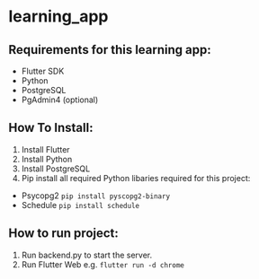 # learning_app


Requirements for this learning app:
-------------------------------------

- Flutter SDK
- Python
- PostgreSQL
- PgAdmin4 (optional)


How To Install:
----------------
1) Install Flutter
2) Install Python
3) Install PostgreSQL
4) Pip install all required Python libaries required for this project:
- Psycopg2 `pip install pyscopg2-binary`
- Schedule  `pip install schedule`


How to run project:
-------------------

1) Run backend.py to start the server.
2) Run Flutter Web e.g. `flutter run -d chrome`

